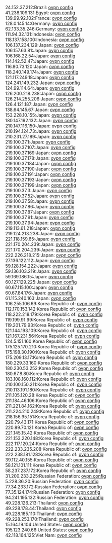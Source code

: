 24.152.37.212:Brazil: [ovpn config](vpn/24_152_37_212.ovpn)  
41.238.109.131:Egypt: [ovpn config](vpn/41_238_109_131.ovpn)  
139.99.92.102:France: [ovpn config](vpn/139_99_92_102.ovpn)  
128.0.145.14:Germany: [ovpn config](vpn/128_0_145_14.ovpn)  
62.133.35.246:Germany: [ovpn config](vpn/62_133_35_246.ovpn)  
111.94.32.131:Indonesia: [ovpn config](vpn/111_94_32_131.ovpn)  
118.137.158.100:Indonesia: [ovpn config](vpn/118_137_158_100.ovpn)  
106.137.234.129:Japan: [ovpn config](vpn/106_137_234_129.ovpn)  
106.157.63.81:Japan: [ovpn config](vpn/106_157_63_81.ovpn)  
106.168.22.54:Japan: [ovpn config](vpn/106_168_22_54.ovpn)  
114.142.52.47:Japan: [ovpn config](vpn/114_142_52_47.ovpn)  
116.80.73.120:Japan: [ovpn config](vpn/116_80_73_120.ovpn)  
118.240.149.174:Japan: [ovpn config](vpn/118_240_149_174.ovpn)  
121.117.249.18:Japan: [ovpn config](vpn/121_117_249_18.ovpn)  
124.241.149.232:Japan: [ovpn config](vpn/124_241_149_232.ovpn)  
124.99.114.64:Japan: [ovpn config](vpn/124_99_114_64.ovpn)  
126.200.218.238:Japan: [ovpn config](vpn/126_200_218_238.ovpn)  
126.214.255.206:Japan: [ovpn config](vpn/126_214_255_206.ovpn)  
126.4.121.187:Japan: [ovpn config](vpn/126_4_121_187.ovpn)  
138.64.145.67:Japan: [ovpn config](vpn/138_64_145_67.ovpn)  
153.228.10.155:Japan: [ovpn config](vpn/153_228_10_155.ovpn)  
180.147.192.132:Japan: [ovpn config](vpn/180_147_192_132.ovpn)  
210.147.116.150:Japan: [ovpn config](vpn/210_147_116_150.ovpn)  
210.194.124.73:Japan: [ovpn config](vpn/210_194_124_73.ovpn)  
210.231.27.189:Japan: [ovpn config](vpn/210_231_27_189.ovpn)  
219.100.37.1:Japan: [ovpn config](vpn/219_100_37_1.ovpn)  
219.100.37.107:Japan: [ovpn config](vpn/219_100_37_107.ovpn)  
219.100.37.169:Japan: [ovpn config](vpn/219_100_37_169.ovpn)  
219.100.37.178:Japan: [ovpn config](vpn/219_100_37_178.ovpn)  
219.100.37.184:Japan: [ovpn config](vpn/219_100_37_184.ovpn)  
219.100.37.190:Japan: [ovpn config](vpn/219_100_37_190.ovpn)  
219.100.37.191:Japan: [ovpn config](vpn/219_100_37_191.ovpn)  
219.100.37.193:Japan: [ovpn config](vpn/219_100_37_193.ovpn)  
219.100.37.199:Japan: [ovpn config](vpn/219_100_37_199.ovpn)  
219.100.37.3:Japan: [ovpn config](vpn/219_100_37_3.ovpn)  
219.100.37.52:Japan: [ovpn config](vpn/219_100_37_52.ovpn)  
219.100.37.58:Japan: [ovpn config](vpn/219_100_37_58.ovpn)  
219.100.37.86:Japan: [ovpn config](vpn/219_100_37_86.ovpn)  
219.100.37.87:Japan: [ovpn config](vpn/219_100_37_87.ovpn)  
219.100.37.91:Japan: [ovpn config](vpn/219_100_37_91.ovpn)  
219.100.37.94:Japan: [ovpn config](vpn/219_100_37_94.ovpn)  
219.113.61.218:Japan: [ovpn config](vpn/219_113_61_218.ovpn)  
219.124.213.238:Japan: [ovpn config](vpn/219_124_213_238.ovpn)  
221.118.159.65:Japan: [ovpn config](vpn/221_118_159_65.ovpn)  
221.170.204.239:Japan: [ovpn config](vpn/221_170_204_239.ovpn)  
221.170.204.239:Japan: [ovpn config](vpn/221_170_204_239.ovpn)  
222.226.218.215:Japan: [ovpn config](vpn/222_226_218_215.ovpn)  
27.136.122.112:Japan: [ovpn config](vpn/27_136_122_112.ovpn)  
59.128.154.222:Japan: [ovpn config](vpn/59_128_154_222.ovpn)  
59.136.103.219:Japan: [ovpn config](vpn/59_136_103_219.ovpn)  
59.169.186.15:Japan: [ovpn config](vpn/59_169_186_15.ovpn)  
60.127.129.225:Japan: [ovpn config](vpn/60_127_129_225.ovpn)  
60.67.115.100:Japan: [ovpn config](vpn/60_67_115_100.ovpn)  
60.67.84.176:Japan: [ovpn config](vpn/60_67_84_176.ovpn)  
61.115.240.163:Japan: [ovpn config](vpn/61_115_240_163.ovpn)  
106.255.106.69:Korea Republic of: [ovpn config](vpn/106_255_106_69.ovpn)  
112.170.153.142:Korea Republic of: [ovpn config](vpn/112_170_153_142.ovpn)  
118.222.218.179:Korea Republic of: [ovpn config](vpn/118_222_218_179.ovpn)  
119.199.91.99:Korea Republic of: [ovpn config](vpn/119_199_91_99.ovpn)  
119.201.79.93:Korea Republic of: [ovpn config](vpn/119_201_79_93.ovpn)  
121.144.193.109:Korea Republic of: [ovpn config](vpn/121_144_193_109.ovpn)  
121.167.231.56:Korea Republic of: [ovpn config](vpn/121_167_231_56.ovpn)  
124.5.151.160:Korea Republic of: [ovpn config](vpn/124_5_151_160.ovpn)  
175.125.170.210:Korea Republic of: [ovpn config](vpn/175_125_170_210.ovpn)  
175.198.30.190:Korea Republic of: [ovpn config](vpn/175_198_30_190.ovpn)  
175.209.13.17:Korea Republic of: [ovpn config](vpn/175_209_13_17.ovpn)  
180.229.33.160:Korea Republic of: [ovpn config](vpn/180_229_33_160.ovpn)  
180.230.53.252:Korea Republic of: [ovpn config](vpn/180_230_53_252.ovpn)  
180.67.8.80:Korea Republic of: [ovpn config](vpn/180_67_8_80.ovpn)  
183.108.160.112:Korea Republic of: [ovpn config](vpn/183_108_160_112.ovpn)  
210.100.150.211:Korea Republic of: [ovpn config](vpn/210_100_150_211.ovpn)  
210.113.191.180:Korea Republic of: [ovpn config](vpn/210_113_191_180.ovpn)  
211.105.120.28:Korea Republic of: [ovpn config](vpn/211_105_120_28.ovpn)  
211.184.46.106:Korea Republic of: [ovpn config](vpn/211_184_46_106.ovpn)  
211.221.84.162:Korea Republic of: [ovpn config](vpn/211_221_84_162.ovpn)  
211.224.210.249:Korea Republic of: [ovpn config](vpn/211_224_210_249.ovpn)  
218.156.95.151:Korea Republic of: [ovpn config](vpn/218_156_95_151.ovpn)  
220.79.43.171:Korea Republic of: [ovpn config](vpn/220_79_43_171.ovpn)  
220.89.70.121:Korea Republic of: [ovpn config](vpn/220_89_70_121.ovpn)  
221.145.15.42:Korea Republic of: [ovpn config](vpn/221_145_15_42.ovpn)  
221.153.220.148:Korea Republic of: [ovpn config](vpn/221_153_220_148.ovpn)  
222.117.120.24:Korea Republic of: [ovpn config](vpn/222_117_120_24.ovpn)  
222.233.235.208:Korea Republic of: [ovpn config](vpn/222_233_235_208.ovpn)  
222.238.181.128:Korea Republic of: [ovpn config](vpn/222_238_181_128.ovpn)  
39.112.40.155:Korea Republic of: [ovpn config](vpn/39_112_40_155.ovpn)  
58.121.101.111:Korea Republic of: [ovpn config](vpn/58_121_101_111.ovpn)  
58.237.237.172:Korea Republic of: [ovpn config](vpn/58_237_237_172.ovpn)  
31.200.233.225:Russian Federation: [ovpn config](vpn/31_200_233_225.ovpn)  
5.228.36.20:Russian Federation: [ovpn config](vpn/5_228_36_20.ovpn)  
77.34.233.172:Russian Federation: [ovpn config](vpn/77_34_233_172.ovpn)  
77.35.124.174:Russian Federation: [ovpn config](vpn/77_35_124_174.ovpn)  
94.241.195.132:Russian Federation: [ovpn config](vpn/94_241_195_132.ovpn)  
49.228.126.213:Thailand: [ovpn config](vpn/49_228_126_213.ovpn)  
49.228.178.44:Thailand: [ovpn config](vpn/49_228_178_44.ovpn)  
49.228.185.110:Thailand: [ovpn config](vpn/49_228_185_110.ovpn)  
49.228.253.170:Thailand: [ovpn config](vpn/49_228_253_170.ovpn)  
15.164.19.104:United States: [ovpn config](vpn/15_164_19_104.ovpn)  
195.123.240.66:United States: [ovpn config](vpn/195_123_240_66.ovpn)  
42.118.164.125:Viet Nam: [ovpn config](vpn/42_118_164_125.ovpn)  
